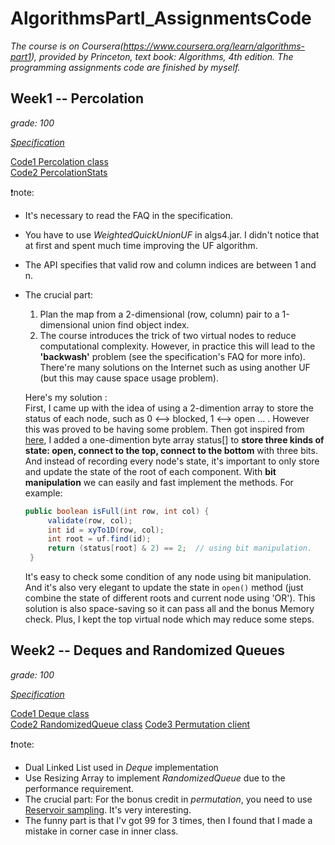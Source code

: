 # AlgorithmsPartI_AssignmentsCode
*The course is on Coursera(https://www.coursera.org/learn/algorithms-part1), provided by Princeton, text book: Algorithms, 4th edition.*
*The programming assignments code are finished by myself.*

## Week1 -- Percolation
*grade: 100*

[*Specification*](https://coursera.cs.princeton.edu/algs4/assignments/percolation/specification.php)

[Code1 Percolation class](/src/Percolation.java)  
[Code2 PercolationStats](/src/PercolationStats.java)

:exclamation:note:  
* It's necessary to read the FAQ in the specification.   
* You have to use *WeightedQuickUnionUF* in algs4.jar. I didn't notice that at first and spent much time improving the UF
algorithm.
* The API specifies that valid row and column indices are between 1 and n.
* The crucial part:
   1. Plan the map from a 2-dimensional (row, column) pair to a 1-dimensional union find object index.
   2. The course introduces the trick of two virtual nodes to reduce computational complexity. However, in practice this will lead to the **'backwash'** problem (see the specification's FAQ for more info).
   There're many solutions on the Internet such as using another UF (but this may cause space usage problem). 
   
   Here's my solution :  
   First, I came up with the idea of using a 2-dimention array to store the status of each node, such as 0 <--> blocked, 1 <--> open ... . However this was proved to be having some problem. Then 
   got inspired from [here](https://stackoverflow.com/questions/61396690/how-to-handle-the-backwash-problem-in-percolation-without-creating-an-extra-wuf), I added a one-dimention byte array status[]
   to **store three kinds of state: open, connect to the top, connect to the bottom** with three bits. And instead of recording every node's state, it's important to only store and update 
   the state of the root of each component. With **bit manipulation** we can easily and fast implement the methods. For example:
   ```java
   public boolean isFull(int row, int col) {
        validate(row, col);
        int id = xyTo1D(row, col);
        int root = uf.find(id);
        return (status[root] & 2) == 2;  // using bit manipulation.
    }
   ```
   It's easy to check some condition of any node using bit manipulation. And it's also very elegant to update the state in `open()` method (just combine the state of different roots 
   and current node using 'OR'). This solution is also space-saving so it can pass all and the bonus Memory check. Plus, I kept the top virtual node which may reduce some steps.
   

## Week2 -- Deques and Randomized Queues
*grade: 100*

[*Specification*](https://coursera.cs.princeton.edu/algs4/assignments/queues/specification.php)

[Code1 Deque class](/src/Deque.java)  
[Code2 RandomizedQueue class](/src/RandomizedQueue.java)
[Code3 Permutation client](/src/Permutation.java)

:exclamation:note:  
* Dual Linked List used in *Deque* implementation
* Use Resizing Array to implement *RandomizedQueue* due to the performance requirement.
* The crucial part:
   For the bonus credit in *permutation*, you need to use [Reservoir sampling](https://en.wikipedia.org/wiki/Reservoir_sampling#:~:text=Reservoir%20sampling%20is%20a%20family,to%20fit%20into%20main%20memory.). It's very interesting.
* The funny part is that I'v got 99 for 3 times, then I found that I made a mistake in corner case in inner class.
